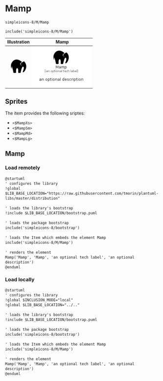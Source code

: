 # Mamp


```text
simpleicons-8/M/Mamp
```

```text
include('simpleicons-8/M/Mamp')
```



| Illustration | Mamp |
| :---: | :---: |
| ![illustration for Illustration](../../simpleicons-8/M/Mamp.png) | ![illustration for Mamp](../../simpleicons-8/M/Mamp.Local.png) |



## Sprites
The item provides the following sriptes:

- `<$MampXs>`
- `<$MampSm>`
- `<$MampMd>`
- `<$MampLg>`





## Mamp

### Load remotely
```plantuml
@startuml
' configures the library
!global $LIB_BASE_LOCATION="https://raw.githubusercontent.com/tmorin/plantuml-libs/master/distribution"

' loads the library's bootstrap
!include $LIB_BASE_LOCATION/bootstrap.puml

' loads the package bootstrap
include('simpleicons-8/bootstrap')

' loads the Item which embeds the element Mamp
include('simpleicons-8/M/Mamp')

' renders the element
Mamp('Mamp', 'Mamp', 'an optional tech label', 'an optional description')
@enduml
```

### Load locally
```plantuml
@startuml
' configures the library
!global $INCLUSION_MODE="local"
!global $LIB_BASE_LOCATION="../.."

' loads the library's bootstrap
!include $LIB_BASE_LOCATION/bootstrap.puml

' loads the package bootstrap
include('simpleicons-8/bootstrap')

' loads the Item which embeds the element Mamp
include('simpleicons-8/M/Mamp')

' renders the element
Mamp('Mamp', 'Mamp', 'an optional tech label', 'an optional description')
@enduml
```

